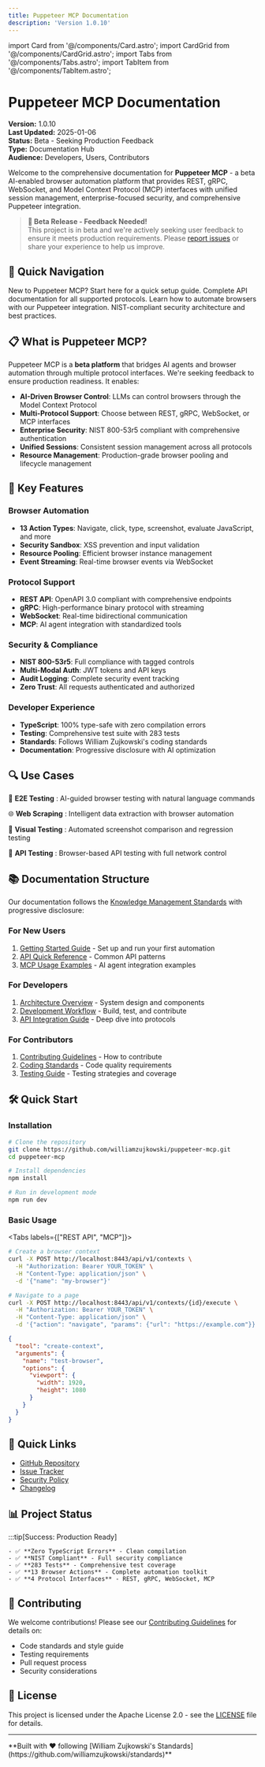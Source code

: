 ```yaml
---
title: Puppeteer MCP Documentation
description: 'Version 1.0.10'
---
```


import Card from '@/components/Card.astro'; import CardGrid from '@/components/CardGrid.astro';
import Tabs from '@/components/Tabs.astro'; import TabItem from '@/components/TabItem.astro';

# Puppeteer MCP Documentation

**Version:** 1.0.10  
**Last Updated:** 2025-01-06  
**Status:** Beta - Seeking Production Feedback  
**Type:** Documentation Hub  
**Audience:** Developers, Users, Contributors

Welcome to the comprehensive documentation for **Puppeteer MCP** - a beta AI-enabled browser
automation platform that provides REST, gRPC, WebSocket, and Model Context Protocol (MCP) interfaces
with unified session management, enterprise-focused security, and comprehensive Puppeteer
integration.

> **🔔 Beta Release - Feedback Needed!**  
> This project is in beta and we're actively seeking user feedback to ensure it meets production
> requirements. Please [report issues](https://github.com/williamzujkowski/puppeteer-mcp/issues) or
> share your experience to help us improve.

## 🚀 Quick Navigation

<CardGrid>
  <Card title="Getting Started" icon="🚀" href="/puppeteer-mcp/quickstart/" linkText="Quick Start Guide →">
    New to Puppeteer MCP? Start here for a quick setup guide.
  </Card>

  <Card title="API Reference" icon="🔌" href="/puppeteer-mcp/quick-reference/api-cheatsheet" linkText="API Documentation →">
    Complete API documentation for all supported protocols.
  </Card>

  <Card title="Browser Automation" icon="🤖" href="/puppeteer-mcp/guides/browser-automation" linkText="Automation Guide →">
    Learn how to automate browsers with our Puppeteer integration.
  </Card>

  <Card title="Security" icon="🛡️" href="/puppeteer-mcp/architecture/security" linkText="Security Documentation →">
    NIST-compliant security architecture and best practices.
  </Card>
</CardGrid>

## 📋 What is Puppeteer MCP?

Puppeteer MCP is a **beta platform** that bridges AI agents and browser automation through multiple
protocol interfaces. We're seeking feedback to ensure production readiness. It enables:

- **AI-Driven Browser Control**: LLMs can control browsers through the Model Context Protocol
- **Multi-Protocol Support**: Choose between REST, gRPC, WebSocket, or MCP interfaces
- **Enterprise Security**: NIST 800-53r5 compliant with comprehensive authentication
- **Unified Sessions**: Consistent session management across all protocols
- **Resource Management**: Production-grade browser pooling and lifecycle management

## 🎯 Key Features

### Browser Automation

- **13 Action Types**: Navigate, click, type, screenshot, evaluate JavaScript, and more
- **Security Sandbox**: XSS prevention and input validation
- **Resource Pooling**: Efficient browser instance management
- **Event Streaming**: Real-time browser events via WebSocket

### Protocol Support

- **REST API**: OpenAPI 3.0 compliant with comprehensive endpoints
- **gRPC**: High-performance binary protocol with streaming
- **WebSocket**: Real-time bidirectional communication
- **MCP**: AI agent integration with standardized tools

### Security & Compliance

- **NIST 800-53r5**: Full compliance with tagged controls
- **Multi-Modal Auth**: JWT tokens and API keys
- **Audit Logging**: Complete security event tracking
- **Zero Trust**: All requests authenticated and authorized

### Developer Experience

- **TypeScript**: 100% type-safe with zero compilation errors
- **Testing**: Comprehensive test suite with 283 tests
- **Standards**: Follows William Zujkowski's coding standards
- **Documentation**: Progressive disclosure with AI optimization

## 🔍 Use Cases

<CardGrid>

🧪 **E2E Testing** : AI-guided browser testing with natural language commands

🌐 **Web Scraping** : Intelligent data extraction with browser automation

📸 **Visual Testing** : Automated screenshot comparison and regression testing

🔌 **API Testing** : Browser-based API testing with full network control

</div>

## 📚 Documentation Structure

Our documentation follows the
[Knowledge Management Standards](https://github.com/williamzujkowski/standards/blob/master/docs/standards/KNOWLEDGE_MANAGEMENT_STANDARDS.md)
with progressive disclosure:

### For New Users

1. [Getting Started Guide](/puppeteer-mcp/quickstart/index.md) - Set up and run your first
   automation
2. [API Quick Reference](/puppeteer-mcp/quick-reference/api-cheatsheet.md) - Common API patterns
3. [MCP Usage Examples](/puppeteer-mcp/guides/mcp-usage-examples.md) - AI agent integration examples

### For Developers

1. [Architecture Overview](/puppeteer-mcp/architecture/overview.md) - System design and components
2. [Development Workflow](/puppeteer-mcp/development/workflow.md) - Build, test, and contribute
3. [API Integration Guide](/puppeteer-mcp/guides/api-integration.md) - Deep dive into protocols

### For Contributors

1. [Contributing Guidelines](/puppeteer-mcp/contributing.md) - How to contribute
2. [Coding Standards](/puppeteer-mcp/development/standards.md) - Code quality requirements
3. [Testing Guide](/puppeteer-mcp/development/testing.md) - Testing strategies and coverage

## 🛠️ Quick Start

### Installation

```bash
# Clone the repository
git clone https://github.com/williamzujkowski/puppeteer-mcp.git
cd puppeteer-mcp

# Install dependencies
npm install

# Run in development mode
npm run dev
```

### Basic Usage

<Tabs labels={["REST API", "MCP"]}> <TabItem label="REST API">

```bash
# Create a browser context
curl -X POST http://localhost:8443/api/v1/contexts \
  -H "Authorization: Bearer YOUR_TOKEN" \
  -H "Content-Type: application/json" \
  -d '{"name": "my-browser"}'

# Navigate to a page
curl -X POST http://localhost:8443/api/v1/contexts/{id}/execute \
  -H "Authorization: Bearer YOUR_TOKEN" \
  -H "Content-Type: application/json" \
  -d '{"action": "navigate", "params": {"url": "https://example.com"}}'
```

</TabItem>
<TabItem label="MCP">

```json
{
  "tool": "create-context",
  "arguments": {
    "name": "test-browser",
    "options": {
      "viewport": {
        "width": 1920,
        "height": 1080
      }
    }
  }
}
```

</TabItem>
</Tabs>

## 🔗 Quick Links

- [GitHub Repository](https://github.com/williamzujkowski/puppeteer-mcp)
- [Issue Tracker](https://github.com/williamzujkowski/puppeteer-mcp/issues)
- [Security Policy](https://github.com/williamzujkowski/puppeteer-mcp/blob/main/SECURITY.md)
- [Changelog](https://github.com/williamzujkowski/puppeteer-mcp/blob/main/CHANGELOG.md)

## 📊 Project Status

:::tip[Success: Production Ready]

    - ✅ **Zero TypeScript Errors** - Clean compilation
    - ✅ **NIST Compliant** - Full security compliance
    - ✅ **283 Tests** - Comprehensive test coverage
    - ✅ **13 Browser Actions** - Complete automation toolkit
    - ✅ **4 Protocol Interfaces** - REST, gRPC, WebSocket, MCP

## 🤝 Contributing

We welcome contributions! Please see our [Contributing Guidelines](/puppeteer-mcp/contributing.md)
for details on:

- Code standards and style guide
- Testing requirements
- Pull request process
- Security considerations

## 📄 License

This project is licensed under the Apache License 2.0 - see the
[LICENSE](https://github.com/williamzujkowski/puppeteer-mcp/blob/main/LICENSE) file for details.

---

<div class="text-center" markdown>
**Built with ❤️ following [William Zujkowski's Standards](https://github.com/williamzujkowski/standards)**
</div>
